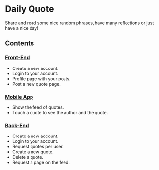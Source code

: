 # Daily Quote

Share and read some nice random phrases, have many reflections or just have a nice day!

## Contents

### [Front-End](#front-end)

- Create a new account.
- Login to your account.
- Profile page with your posts.
- Post a new quote page.

### [Mobile App](#mobile)

- Show the feed of quotes.
- Touch a quote to see the author and the quote.

### [Back-End](#back-end)

- Create a new account.
- Login to your account.
- Request quotes per user.
- Create a new quote.
- Delete a quote.
- Request a page on the feed.
